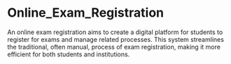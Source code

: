 # Online_Exam_Registration
An online exam registration aims to create a digital platform for students to register for exams and manage related processes. This system streamlines the traditional, often manual, process of exam registration, making it more efficient for both students and institutions.
